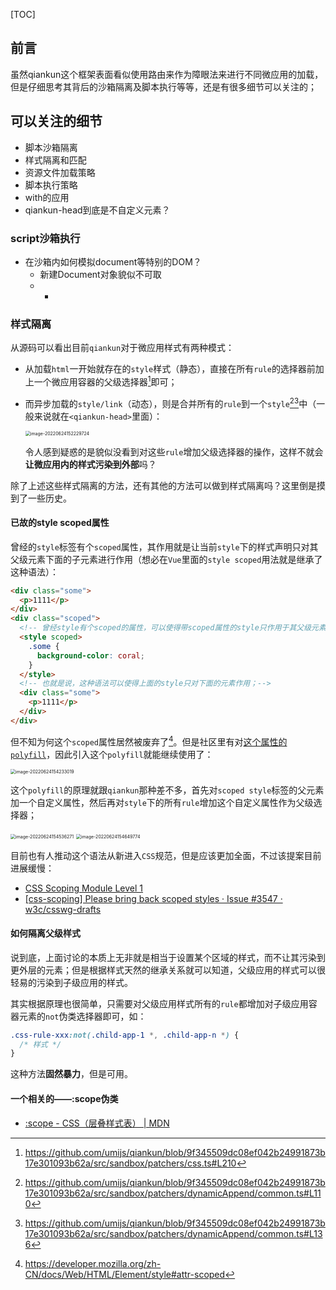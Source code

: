 [TOC]

## 前言

虽然qiankun这个框架表面看似使用路由来作为障眼法来进行不同微应用的加载，但是仔细思考其背后的沙箱隔离及脚本执行等等，还是有很多细节可以关注的；

## 可以关注的细节

- 脚本沙箱隔离
- 样式隔离和匹配
- 资源文件加载策略
- 脚本执行策略
- with的应用
- qiankun-head到底是不自定义元素？

### script沙箱执行

- 在沙箱内如何模拟document等特别的DOM？
  - 新建Document对象貌似不可取
  - -

### 样式隔离

从源码可以看出目前`qiankun`对于微应用样式有两种模式：

- 从加载`html`一开始就存在的`style`样式（静态），直接在所有`rule`的选择器前加上一个微应用容器的父级选择器[^1]即可；

- 而异步加载的`style/link`（动态），则是合并所有的`rule`到一个`style`[^2][^3]中（一般来说就在`<qiankun-head>`里面）：

  <img src="http://pic.xiexuefeng.cc/markdown/image-20220624152229724.png?imageslim" alt="image-20220624152229724" style="zoom:50%;" />

  令人感到疑惑的是貌似没看到对这些`rule`增加父级选择器的操作，这样不就会**让微应用内的样式污染到外部**吗？

除了上述这些样式隔离的方法，还有其他的方法可以做到样式隔离吗？这里倒是摸到了一些历史。

#### 已故的style scoped属性

曾经的`style`标签有个`scoped`属性，其作用就是让当前`style`下的样式声明只对其父级元素下面的子元素进行作用（想必在`Vue`里面的`style scoped`用法就是继承了这种语法）：

```html
<div class="some">
  <p>1111</p>
</div>
<div class="scoped">
  <!-- 曾经style有个scoped的属性，可以使得带scoped属性的style只作用于其父级元素下的子级元素 -->
  <style scoped>
    .some {
      background-color: coral;
    }
  </style>
  <!-- 也就是说，这种语法可以使得上面的style只对下面的元素作用；-->
  <div class="some">
    <p>1111</p>
  </div>
</div>
```

但不知为何这个`scoped`属性居然被废弃了[^4]。但是社区里有对[这个属性的`polyfill`](https://github.com/samthor/scoped)，因此引入这个`polyfill`就能继续使用了：

<img src="http://pic.xiexuefeng.cc/markdown/image-20220624154233019.png?imageslim" alt="image-20220624154233019" style="zoom:50%;" />

这个`polyfill`的原理就跟`qiankun`那种差不多，首先对`scoped style`标签的父元素加一个自定义属性，然后再对`style`下的所有`rule`增加这个自定义属性作为父级选择器；

<img src="http://pic.xiexuefeng.cc/markdown/image-20220624154536271.png?imageslim" alt="image-20220624154536271" style="zoom:50%;" />

<img src="http://pic.xiexuefeng.cc/markdown/image-20220624154649774.png?imageslim" alt="image-20220624154649774" style="zoom:50%;" />

目前也有人推动这个语法从新进入`CSS`规范，但是应该更加全面，不过该提案目前进展缓慢：

- [CSS Scoping Module Level 1](https://www.w3.org/TR/css-scoping-1/)
- [[css-scoping] Please bring back scoped styles · Issue #3547 · w3c/csswg-drafts](https://github.com/w3c/csswg-drafts/issues/3547)



#### 如何隔离父级样式

说到底，上面讨论的本质上无非就是相当于设置某个区域的样式，而不让其污染到更外层的元素；但是根据样式天然的继承关系就可以知道，父级应用的样式可以很轻易的污染到子级应用的样式。

其实根据原理也很简单，只需要对父级应用样式所有的`rule`都增加对子级应用容器元素的`not`伪类选择器即可，如：

```css
.css-rule-xxx:not(.child-app-1 *, .child-app-n *) {
  /* 样式 */
}
```

这种方法**固然暴力**，但是可用。

#### 一个相关的——:scope伪类

- [:scope - CSS（层叠样式表） | MDN](https://developer.mozilla.org/zh-CN/docs/Web/CSS/:scope)



[^1]: https://github.com/umijs/qiankun/blob/9f345509dc08ef042b24991873b17e301093b62a/src/sandbox/patchers/css.ts#L210
[^2]: https://github.com/umijs/qiankun/blob/9f345509dc08ef042b24991873b17e301093b62a/src/sandbox/patchers/dynamicAppend/common.ts#L110
[^3]: https://github.com/umijs/qiankun/blob/9f345509dc08ef042b24991873b17e301093b62a/src/sandbox/patchers/dynamicAppend/common.ts#L136
[^4]: https://developer.mozilla.org/zh-CN/docs/Web/HTML/Element/style#attr-scoped
